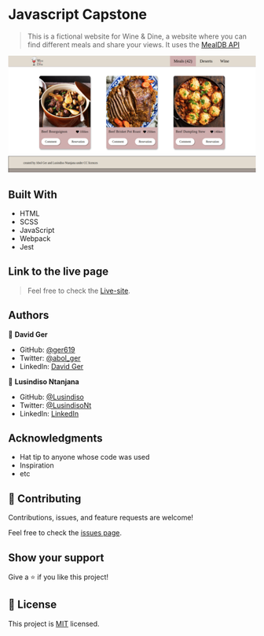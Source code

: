 # Javascript Capstone

> This is a fictional website for Wine & Dine, a website where you can find different meals and share your views. It uses the  [MealDB API](https://www.themealdb.com/api.php)

![screenshot](./screenshot.png)

## Built With

- HTML
- SCSS
- JavaScript
- Webpack
- Jest

## Link to the live page

> Feel free to check the [Live-site](https://lusindiso.github.io/Javascript-Capstone/).

## Authors

👤 **David Ger**

- GitHub: [@ger619](https://github.com/ger619)
- Twitter: [@abol_ger](https://twitter.com/ger_abol)
- LinkedIn: [David Ger](https://www.linkedin.com/in/david-ger-426b4576/)

👤 **Lusindiso Ntanjana**

- GitHub: [@Lusindiso](https://github.com/Lusindiso)
- Twitter: [@LusindisoNt](https://twitter.com/LusindisoNt)
- LinkedIn: [LinkedIn](https://www.linkedin.com/in/lusindisontanjana/)

## Acknowledgments

- Hat tip to anyone whose code was used
- Inspiration
- etc

## 🤝 Contributing

Contributions, issues, and feature requests are welcome!

Feel free to check the [issues page](../../issues/).

## Show your support

Give a ⭐️ if you like this project!

## 📝 License

This project is [MIT](./MIT.md) licensed.

